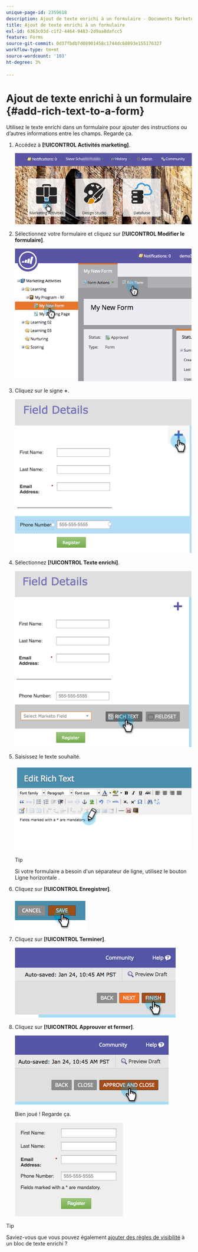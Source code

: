 ```yaml
---
unique-page-id: 2359618
description: Ajout de texte enrichi à un formulaire - Documents Marketo - Documentation du produit
title: Ajout de texte enrichi à un formulaire
exl-id: 6363c03d-c1f2-4464-9483-2d9aa8dafcc5
feature: Forms
source-git-commit: 0d37fbdb7d08901458c1744dc68893e155176327
workflow-type: tm+mt
source-wordcount: '103'
ht-degree: 3%

---
```


# Ajout de texte enrichi à un formulaire {#add-rich-text-to-a-form}

Utilisez le texte enrichi dans un formulaire pour ajouter des instructions ou d’autres informations entre les champs. Regarde ça.

1. Accédez à **[!UICONTROL Activités marketing]**.

   ![](assets/login-marketing-activities-2.png)

1. Sélectionnez votre formulaire et cliquez sur **[!UICONTROL Modifier le formulaire]**.

   ![](assets/image2014-9-15-16-3a46-3a7.png)

1. Cliquez sur le signe **+**.

   ![](assets/image2014-9-15-16-3a46-3a43.png)

1. Sélectionnez **[!UICONTROL Texte enrichi]**.

   ![](assets/image2014-9-15-16-3a47-3a9.png)

1. Saisissez le texte souhaité.

   ![](assets/image2014-9-15-16-3a47-3a20.png)

   >[!TIP]
   >
   >Si votre formulaire a besoin d&#39;un séparateur de ligne, utilisez le bouton Ligne horizontale .

1. Cliquez sur **[!UICONTROL Enregistrer]**.

   ![](assets/image2014-9-15-16-3a48-3a18.png)

1. Cliquez sur **[!UICONTROL Terminer]**.

   ![](assets/image2014-9-15-16-3a48-3a36.png)

1. Cliquez sur **[!UICONTROL Approuver et fermer]**.

   ![](assets/image2014-9-15-16-3a48-3a51.png)

   Bien joué ! Regarde ça.

   ![](assets/image2014-9-15-16-3a48-3a58.png)

>[!TIP]
>
>Saviez-vous que vous pouvez également [ajouter des règles de visibilité](/help/marketo/product-docs/demand-generation/forms/form-fields/dynamically-toggle-visibility-of-a-form-field.md) à un bloc de texte enrichi ?

